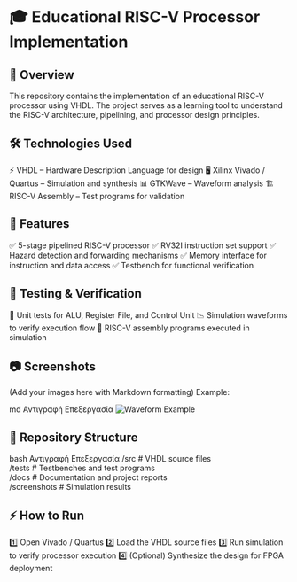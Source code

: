 # 🎓 Educational RISC-V Processor Implementation

## 📝 Overview
This repository contains the implementation of an educational RISC-V processor using VHDL. The project serves as a learning tool to understand the RISC-V architecture, pipelining, and processor design principles.

## 🛠️ Technologies Used
⚡ VHDL – Hardware Description Language for design
🖥️ Xilinx Vivado / Quartus – Simulation and synthesis
📊 GTKWave – Waveform analysis
🏗️ RISC-V Assembly – Test programs for validation

## 🚀 Features
✅ 5-stage pipelined RISC-V processor
✅ RV32I instruction set support
✅ Hazard detection and forwarding mechanisms
✅ Memory interface for instruction and data access
✅ Testbench for functional verification

## 🔬 Testing & Verification
🧪 Unit tests for ALU, Register File, and Control Unit
📉 Simulation waveforms to verify execution flow
📜 RISC-V assembly programs executed in simulation

## 📷 Screenshots
(Add your images here with Markdown formatting)
Example:

md
Αντιγραφή
Επεξεργασία
![Waveform Example](screenshots/waveform.png)

## 📂 Repository Structure
bash
Αντιγραφή
Επεξεργασία
/src        # VHDL source files  
/tests      # Testbenches and test programs  
/docs       # Documentation and project reports  
/screenshots # Simulation results  

## ⚡ How to Run
1️⃣ Open Vivado / Quartus
2️⃣ Load the VHDL source files
3️⃣ Run simulation to verify processor execution
4️⃣ (Optional) Synthesize the design for FPGA deployment
